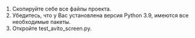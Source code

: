 1. Скопируйте себе все файлы проекта.
2. Убедитесь, что у Вас установлена версия Python 3.9, имеются все необходимые пакеты.
3. Откройте test_avito_screen.py.